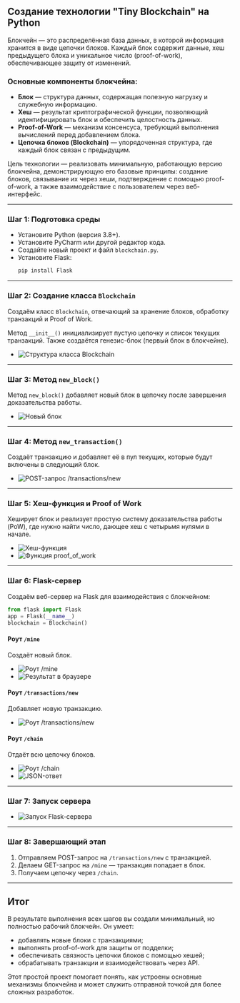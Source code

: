 
## Создание технологии "Tiny Blockchain" на Python

Блокчейн — это распределённая база данных, в которой информация хранится в виде цепочки блоков. Каждый блок содержит данные, хеш предыдущего блока и уникальное число (proof-of-work), обеспечивающее защиту от изменений.

### Основные компоненты блокчейна:

- **Блок** — структура данных, содержащая полезную нагрузку и служебную информацию.
- **Хеш** — результат криптографической функции, позволяющий идентифицировать блок и обеспечить целостность данных.
- **Proof-of-Work** — механизм консенсуса, требующий выполнения вычислений перед добавлением блока.
- **Цепочка блоков (Blockchain)** — упорядоченная структура, где каждый блок связан с предыдущим.

Цель технологии — реализовать минимальную, работающую версию блокчейна, демонстрирующую его базовые принципы: создание блоков, связывание их через хеши, подтверждение с помощью proof-of-work, а также взаимодействие с пользователем через веб-интерфейс.

---

### Шаг 1: Подготовка среды

- Установите Python (версия 3.8+).
- Установите PyCharm или другой редактор кода.
- Создайте новый проект и файл `blockchain.py`.
- Установите Flask:
  ```bash
  pip install Flask
  ```

---

### Шаг 2: Создание класса `Blockchain`

Создаём класс `Blockchain`, отвечающий за хранение блоков, обработку транзакций и Proof of Work.

Метод `__init__()` инициализирует пустую цепочку и список текущих транзакций. Также создаётся генезис-блок (первый блок в блокчейне).

- ![Структура класса Blockchain](img/p6.png)

---

### Шаг 3: Метод `new_block()`

Метод `new_block()` добавляет новый блок в цепочку после завершения доказательства работы.

- ![Новый блок](img/p7.png)

---

### Шаг 4: Метод `new_transaction()`

Создаёт транзакцию и добавляет её в пул текущих, которые будут включены в следующий блок.

- ![POST-запрос /transactions/new](img/p8.png)

---

### Шаг 5: Хеш-функция и Proof of Work

Хеширует блок и реализует простую систему доказательства работы (PoW), где нужно найти число, дающее хеш с четырьмя нулями в начале.

- ![Хеш-функция](img/p9.png)
- ![Функция proof_of_work](img/p10.png)

---

### Шаг 6: Flask-сервер

Создаём веб-сервер на Flask для взаимодействия с блокчейном:

```python
from flask import Flask
app = Flask(__name__)
blockchain = Blockchain()
```

#### Роут `/mine`

Создаёт новый блок.

- ![Роут /mine](img/p11.png)
- ![Результат в браузере](img/p12.png)

#### Роут `/transactions/new`

Добавляет новую транзакцию.

- ![Роут /transactions/new](img/p13.png)

#### Роут `/chain`

Отдаёт всю цепочку блоков.

- ![Роут /chain](img/p14.png)
- ![JSON-ответ](img/p15.png)

---

### Шаг 7: Запуск сервера

- ![Запуск Flask-сервера](img/p16.png)

---

### Шаг 8: Завершающий этап

1. Отправляем POST-запрос на `/transactions/new` с транзакцией.
2. Делаем GET-запрос на `/mine` — транзакция попадает в блок.
3. Получаем цепочку через `/chain`.

---

## Итог

В результате выполнения всех шагов вы создали минимальный, но полностью рабочий блокчейн. Он умеет:

- добавлять новые блоки с транзакциями;
- выполнять proof-of-work для защиты от подделки;
- обеспечивать связность цепочки блоков с помощью хешей;
- обрабатывать транзакции и взаимодействовать через API.

Этот простой проект помогает понять, как устроены основные механизмы блокчейна и может служить отправной точкой для более сложных разработок.
